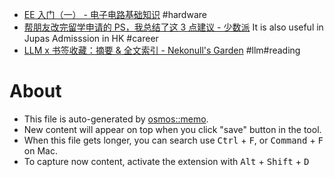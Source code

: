 - [EE 入门（一） - 电子电路基础知识](https://thiscute.world/posts/electrical-engineering-circuits-basics-1/) #hardware
- [帮朋友改完留学申请的 PS，我总结了这 3 点建议 - 少数派](https://sspai.com/post/93710) It is also useful in Jupas Admisssion in HK #career
- [LLM x 书签收藏：摘要 & 全文索引 - Nekonull's Garden](https://nekonull.me/posts/llm_x_bookmark/) #llm#reading

# About

- This file is auto-generated by [osmos::memo](https://github.com/osmoscraft/osmosmemo).
- New content will appear on top when you click "save" button in the tool.
- When this file gets longer, you can search use <kbd>Ctrl</kbd> + <kbd>F</kbd>, or <kbd>Command</kbd> + <kbd>F</kbd> on Mac.
- To capture now content, activate the extension with <kbd>Alt</kbd> + <kbd>Shift</kbd> + <kbd>D</kbd>
